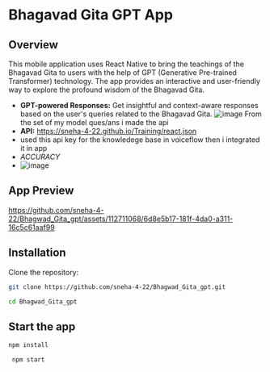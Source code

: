 
# Bhagavad Gita GPT App

## Overview

This mobile application uses React Native to bring the teachings of the Bhagavad Gita to users with the help of GPT (Generative Pre-trained Transformer) technology. The app provides an interactive and user-friendly way to explore the profound wisdom of the Bhagavad Gita.




- **GPT-powered Responses:** Get insightful and context-aware responses based on the user's queries related to the Bhagavad Gita.
  ![image](https://github.com/sneha-4-22/GITAGPT/assets/112711068/69950c1a-29fa-43e4-a8e3-18779f7f30ae)
From the set of my model ques/ans i made the api
- **API:**  https://sneha-4-22.github.io/Training/react.json
- used this api key for the knowledege base in voiceflow then i integrated it in app
- *ACCURACY*
- ![image](https://github.com/sneha-4-22/GITAGPT/assets/112711068/23d983b5-9073-46e0-a295-0a3cfed4da68)

## App Preview

https://github.com/sneha-4-22/Bhagwad_Gita_gpt/assets/112711068/6d8e5b17-181f-4da0-a311-16c5c61aaf99




## Installation

 Clone the repository:

   ```bash
   git clone https://github.com/sneha-4-22/Bhagwad_Gita_gpt.git
   ```

   ```bash
   cd Bhagwad_Gita_gpt
   ```
## Start the app 

   ```bash
   npm install
  ```
  ```bash
   npm start 
   ```

